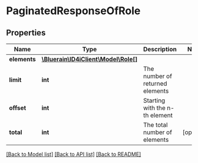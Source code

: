 # PaginatedResponseOfRole

## Properties
Name | Type | Description | Notes
------------ | ------------- | ------------- | -------------
**elements** | [**\Bluerain\ID4iClient\Model\Role[]**](Role.md) |  | 
**limit** | **int** | The number of returned elements | 
**offset** | **int** | Starting with the n-th element | 
**total** | **int** | The total number of elements | [optional] 

[[Back to Model list]](../README.md#documentation-for-models) [[Back to API list]](../README.md#documentation-for-api-endpoints) [[Back to README]](../README.md)


